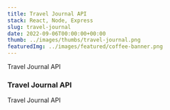```yaml
---
title: Travel Journal API
stack: React, Node, Express
slug: travel-journal
date: 2022-09-06T00:00:00+00:00
thumb: ../images/thumbs/travel-journal.png
featuredImg: ../images/featured/coffee-banner.png
---
```


Travel Journal API

### Travel Journal API

Travel Journal API

